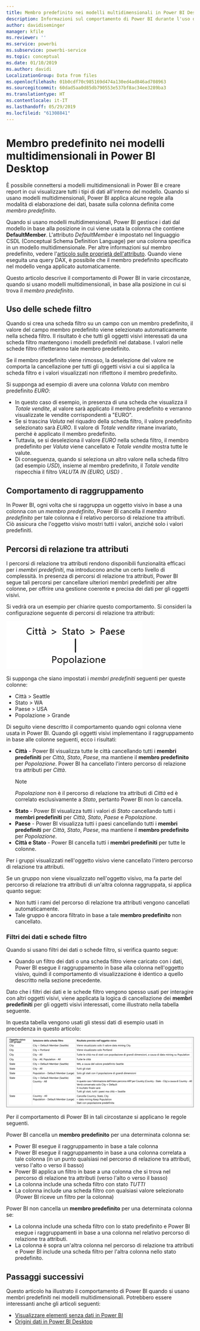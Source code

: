 ```yaml
---
title: Membro predefinito nei modelli multidimensionali in Power BI Desktop
description: Informazioni sul comportamento di Power BI durante l'uso dei membri predefiniti nei modelli multidimensionali
author: davidiseminger
manager: kfile
ms.reviewer: ''
ms.service: powerbi
ms.subservice: powerbi-service
ms.topic: conceptual
ms.date: 01/10/2019
ms.author: davidi
LocalizationGroup: Data from files
ms.openlocfilehash: 01b0cdf70c985169d474a130ed4ad846ad708963
ms.sourcegitcommit: 60dad5aa0d85db790553e537bf8ac34ee3289ba3
ms.translationtype: HT
ms.contentlocale: it-IT
ms.lasthandoff: 05/29/2019
ms.locfileid: "61308841"
---
```

# <a name="default-member-in-multidimensional-models-in-power-bi"></a>Membro predefinito nei modelli multidimensionali in Power BI Desktop

È possibile connettersi a modelli multidimensionali in Power BI e creare report in cui visualizzare tutti i tipi di dati all'interno del modello. Quando si usano modelli multidimensionali, Power BI applica alcune regole alla modalità di elaborazione dei dati, basate sulla colonna definita come *membro predefinito*. 

Quando si usano modelli multidimensionali, Power BI gestisce i dati dal modello in base alla posizione in cui viene usata la colonna che contiene **DefaultMember**. L'attributo *DefaultMember* è impostato nel linguaggio CSDL (Conceptual Schema Definition Language) per una colonna specifica in un modello multidimensionale. Per altre informazioni sul membro predefinito, vedere l'[articolo sulle proprietà dell'attributo](https://docs.microsoft.com/sql/analysis-services/multidimensional-models/attribute-properties-define-a-default-member?view=sql-server-2017). Quando viene eseguita una query DAX, è possibile che il membro predefinito specificato nel modello venga applicato automaticamente.

Questo articolo descrive il comportamento di Power BI in varie circostanze, quando si usano modelli multidimensionali, in base alla posizione in cui si trova il *membro predefinito*. 

## <a name="working-with-filter-cards"></a>Uso delle schede filtro

Quando si crea una scheda filtro su un campo con un membro predefinito, il valore del campo membro predefinito viene selezionato automaticamente nella scheda filtro. Il risultato è che tutti gli oggetti visivi interessati da una scheda filtro mantengono i modelli predefiniti nel database. I valori nelle schede filtro rifletteranno tale membro predefinito.

Se il membro predefinito viene rimosso, la deselezione del valore ne comporta la cancellazione per tutti gli oggetti visivi a cui si applica la scheda filtro e i valori visualizzati non riflettono il membro predefinito.

Si supponga ad esempio di avere una colonna *Valuta* con membro predefinito *EURO*:

* In questo caso di esempio, in presenza di una scheda che visualizza il *Totale vendite*, al valore sarà applicato il membro predefinito e verranno visualizzate le vendite corrispondenti a "EURO".
* Se si trascina *Valuta* nel riquadro della scheda filtro, il valore predefinito selezionato sarà *EURO*. Il valore di *Totale vendite* rimane invariato, perché è applicato il membro predefinito.
* Tuttavia, se si deseleziona il valore *EURO* nella scheda filtro, il membro predefinito per *Valuta* viene cancellato e *Totale vendite* mostra tutte le valute.
* Di conseguenza, quando si seleziona un altro valore nella scheda filtro (ad esempio *USD*), insieme al membro predefinito, il *Totale vendite* rispecchia il filtro *VALUTA IN {EURO, USD}* .

## <a name="grouping-behavior"></a>Comportamento di raggruppamento

In Power BI, ogni volta che si raggruppa un oggetto visivo in base a una colonna con un *membro predefinito*, Power BI cancella il *membro predefinito* per tale colonna e il relativo percorso di relazione tra attributi. Ciò assicura che l'oggetto visivo mostri tutti i valori, anziché solo i valori predefiniti.

## <a name="attribute-relationship-paths-arps"></a>Percorsi di relazione tra attributi

I percorsi di relazione tra attributi rendono disponibili funzionalità efficaci per i *membri predefiniti*, ma introducono anche un certo livello di complessità. In presenza di percorsi di relazione tra attributi, Power BI segue tali percorsi per cancellare ulteriori membri predefiniti per altre colonne, per offrire una gestione coerente e precisa dei dati per gli oggetti visivi.

Si vedrà ora un esempio per chiarire questo comportamento. Si consideri la configurazione seguente di percorsi di relazione tra attributi:

![Percorsi di relazione tra attributi in un modello multidimensionale](media/desktop-default-member-multidimensional-models/default-members_01.png)

Si supponga che siano impostati i *membri predefiniti* seguenti per queste colonne:

* Città > Seattle
* Stato > WA
* Paese > USA
* Popolazione > Grande

Di seguito viene descritto il comportamento quando ogni colonna viene usata in Power BI. Quando gli oggetti visivi implementano il raggruppamento in base alle colonne seguenti, ecco i risultati:

* **Città** - Power BI visualizza tutte le città cancellando tutti i **membri predefiniti** per *Città*, *Stato*, *Paese*, ma mantiene il **membro predefinito** per *Popolazione*. Power BI ha cancellato l'intero percorso di relazione tra attributi per *Città*.
    > [!NOTE]
    > *Popolazione* non è il percorso di relazione tra attributi di *Città* ed è correlato esclusivamente a *Stato*, pertanto Power BI non lo cancella.
* **Stato** - Power BI visualizza tutti i valori di *Stato* cancellando tutti i **membri predefiniti** per *Città*, *Stato*, *Paese* e *Popolazione*.
* **Paese** - Power BI visualizza tutti i paesi cancellando tutti i **membri predefiniti** per *Città*, *Stato*, *Paese*, ma mantiene il **membro predefinito** per *Popolazione*.
* **Città e Stato** - Power BI cancella tutti i **membri predefiniti** per tutte le colonne.

Per i gruppi visualizzati nell'oggetto visivo viene cancellato l'intero percorso di relazione tra attributi. 

Se un gruppo non viene visualizzato nell'oggetto visivo, ma fa parte del percorso di relazione tra attributi di un'altra colonna raggruppata, si applica quanto segue:

* Non tutti i rami del percorso di relazione tra attributi vengono cancellati automaticamente.
* Tale gruppo è ancora filtrato in base a tale **membro predefinito** non cancellato.

### <a name="slicers-and-filter-cards"></a>Filtri dei dati e schede filtro

Quando si usano filtri dei dati o schede filtro, si verifica quanto segue:

* Quando un filtro dei dati o una scheda filtro viene caricato con i dati, Power BI esegue il raggruppamento in base alla colonna nell'oggetto visivo, quindi il comportamento di visualizzazione è identico a quello descritto nella sezione precedente.

Dato che i filtri dei dati e le schede filtro vengono spesso usati per interagire con altri oggetti visivi, viene applicata la logica di cancellazione dei **membri predefiniti** per gli oggetti visivi interessati, come illustrato nella tabella seguente. 

In questa tabella vengono usati gli stessi dati di esempio usati in precedenza in questo articolo:

![Comportamento di cancellazione dei membri predefiniti di Power BI con i filtri dei dati e le schede filtro](media/desktop-default-member-multidimensional-models/default-members_02.png)

Per il comportamento di Power BI in tali circostanze si applicano le regole seguenti.

Power BI cancella un **membro predefinito** per una determinata colonna se:

* Power BI esegue il raggruppamento in base a tale colonna
* Power BI esegue il raggruppamento in base a una colonna correlata a tale colonna (in un punto qualsiasi nel percorso di relazione tra attributi, verso l'alto o verso il basso)
* Power BI applica un filtro in base a una colonna che si trova nel percorso di relazione tra attributi (verso l'alto o verso il basso)
* La colonna include una scheda filtro con stato *TUTTI*
* La colonna include una scheda filtro con qualsiasi valore selezionato (Power BI riceve un filtro per la colonna)

Power BI non cancella un **membro predefinito** per una determinata colonna se:

* La colonna include una scheda filtro con lo stato predefinito e Power BI esegue i raggruppamenti in base a una colonna nel relativo percorso di relazione tra attributi.
* La colonna è sopra un'altra colonna nel percorso di relazione tra attributi e Power BI include una scheda filtro per l'altra colonna nello stato predefinito.


## <a name="next-steps"></a>Passaggi successivi

Questo articolo ha illustrato il comportamento di Power BI quando si usano membri predefiniti nei modelli multidimensionali. Potrebbero essere interessanti anche gli articoli seguenti: 

* [Visualizzare elementi senza dati in Power BI](desktop-show-items-no-data.md)
* [Origini dati in Power BI Desktop](desktop-data-sources.md)

